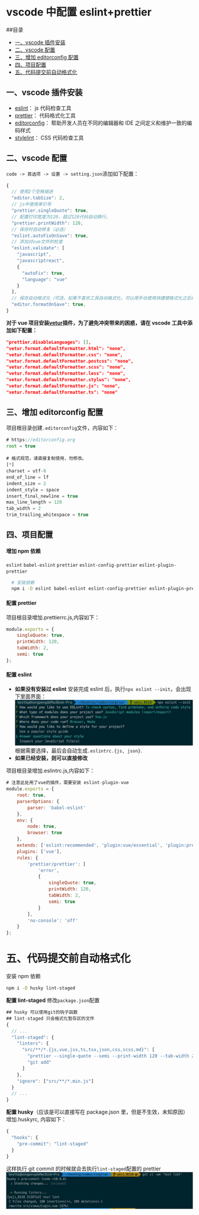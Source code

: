 # vscode 中配置 eslint+prettier

##目录

- [一、vscode 插件安装](#一、vscode-插件安装)
- [二、vscode 配置](#二、vscode-配置)
- [三、增加 editorconfig 配置](#三、增加-editorconfig-配置)
- [四、项目配置](#四、项目配置)
- [五、代码提交前自动格式化](#五、代码提交前自动格式化)

## 一、vscode 插件安装

- [eslint](https://marketplace.visualstudio.com/items?itemName=dbaeumer.vscode-eslint 'eslint')： js 代码检查工具
- [prettier](https://marketplace.visualstudio.com/items?itemName=esbenp.prettier-vscode)： 代码格式化工具
- [editorconfig](https://marketplace.visualstudio.com/items?itemName=EditorConfig.EditorConfig)： 帮助开发人员在不同的编辑器和 IDE 之间定义和维护一致的编码样式
- [stylelint](https://marketplace.visualstudio.com/items?itemName=shinnn.stylelint)： CSS 代码检查工具

## 二、vscode 配置

`code -> 首选项 -> 设置 -> setting.json`添加如下配置：

```javascript
{
  // 使用2个空格缩进
  "editor.tabSize": 2,
  // js中使用单引号
  "prettier.singleQuote": true,
  // 配置打印宽度为120，超过120代码自动换行。
  "prettier.printWidth": 120,
  // 保存时自动修复（必选）
  "eslint.autoFixOnSave": true,
  // 添加对vue文件的检查
  "eslint.validate": [
    "javascript",
    "javascriptreact",
    {
      "autoFix": true,
      "language": "vue"
    }
  ],
  // 保存自动格式化（可选，如果不喜欢工具自动格式化，可以用手动使用快捷键格式化之后再手动保存）
  "editor.formatOnSave": true,
}
```

**对于 vue 项目安装[vetur](https://marketplace.visualstudio.com/items?itemName=octref.vetur)插件，为了避免冲突带来的困惑，请在 vscode 工具中添加如下配置：**

```json
"prettier.disableLanguages": [],
"vetur.format.defaultFormatter.html": "none",
"vetur.format.defaultFormatter.css": "none",
"vetur.format.defaultFormatter.postcss": "none",
"vetur.format.defaultFormatter.scss": "none",
"vetur.format.defaultFormatter.less": "none",
"vetur.format.defaultFormatter.stylus": "none",
"vetur.format.defaultFormatter.js": "none",
"vetur.format.defaultFormatter.ts": "none"
```

## 三、增加 editorconfig 配置

项目根目录创建`.editorconfig`文件，内容如下：

```javascript
# https://editorconfig.org
root = true

# 格式规范，请直接复制使用，勿修改。
[*]
charset = utf-8
end_of_line = lf
indent_size = 2
indent_style = space
insert_final_newline = true
max_line_length = 120
tab_width = 2
trim_trailing_whitespace = true
```

## 四、项目配置

#### 增加 npm 依赖

`eslint` `babel-eslint` `prettier` `eslint-config-prettier` `eslint-plugin-prettier`

```bash
  # 安装依赖
  npm i -D eslint babel-eslint eslint-config-prettier eslint-plugin-prettier prittier
```

#### 配置 prettier

项目根目录增加.prettierrc.js,内容如下：

```javascript
module.exports = {
	singleQuote: true,
	printWidth: 120,
	tabWidth: 2,
	semi: true
};
```

#### 配置 eslint

- **如果没有安装过 eslint**
  安装完成 eslint 后，执行`npx eslint --init`，会出现下里面界面：
  ![eslint](1.png)
  根据需要选择，最后会自动生成`.eslintrc.{js, json}`.
- **如果已经安装，则可以直接修改**

项目根目录增加.eslintrc.js,内容如下：

```javascript
# 注意此处用了vue的插件，需要安装 eslint-plugin-vue
module.exports = {
	root: true,
	parserOptions: {
		parser: 'babel-eslint'
	},
	env: {
		node: true,
		browser: true
	},
	extends: ['eslint:recommended', 'plugin:vue/essential', 'plugin:prettier/recommended'],
	plugins: ['vue'],
	rules: {
		'prettier/prettier': [
			'error',
			{
				singleQuote: true,
				printWidth: 120,
				tabWidth: 2,
				semi: true
			}
		],
		'no-console': 'off'
	}
};
```

# 五、代码提交前自动格式化

安装 npm 依赖

```bash
npm i -D husky lint-staged
```

**配置 lint-staged**
修改`package.json`配置

```js
## husky 可以使用git的钩子函数
## lint-staged 只会格式化暂存区的文件
{
  // ...
  "lint-staged": {
    "linters": {
      "src/**/*.{js,vue,jsx,ts,tsx,json,css,scss,md}": [
        "prettier --single-quote --semi --print-width 120 --tab-width 2 --write",
        "git add"
      ]
    },
    "ignore": ["src/**/*.min.js"]
  }
  // ...
}
```

**配置 husky**（应该是可以直接写在 package.json 里，但是不生效，未知原因）
增加.huskyrc, 内容如下：

```js
{
  "hooks": {
    "pre-commit": "lint-staged"
  }
}
```

这样执行 git commit 的时候就会去执行`lint-staged`配置的 prettier
![1111](2.png)
